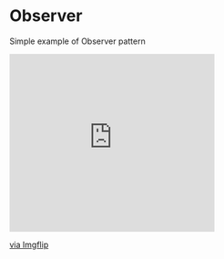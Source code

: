 # Observer
 Simple example of Observer pattern 
<div style="width:360px;max-width:100%;"><div style="height:0;padding-bottom:86.67%;position:relative;"><iframe width="360" height="312" style="position:absolute;top:0;left:0;width:100%;height:100%;" frameBorder="0" src="https://imgflip.com/embed/4ny92n"></iframe></div><p><a href="https://imgflip.com/gif/4ny92n">via Imgflip</a></p></div>
